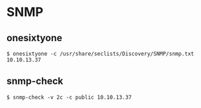 # SNMP




## onesixtyone

```
$ onesixtyone -c /usr/share/seclists/Discovery/SNMP/snmp.txt 10.10.13.37
```




## snmp-check

```
$ snmp-check -v 2c -c public 10.10.13.37
```
